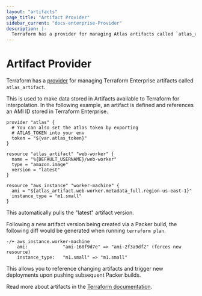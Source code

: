 ```yaml
---
layout: "artifacts"
page_title: "Artifact Provider"
sidebar_current: "docs-enterprise-Provider"
description: |-
  Terraform has a provider for managing Atlas artifacts called `atlas_artifact`.
---
```


# Artifact Provider

Terraform has a [provider](https://terraform.io/docs/providers/index.html) for managing Terraform Enterprise artifacts called `atlas_artifact`.

This is used to make data stored in Artifacts available to
Terraform for interpolation. In the following example, an artifact
is defined and references an AMI ID stored in Terraform Enterprise.

    provider "atlas" {
      # You can also set the atlas token by exporting
      # ATLAS_TOKEN into your env
      token = "${var.atlas_token}"
    }

    resource "atlas_artifact" "web-worker" {
      name = "%{DEFAULT_USERNAME}/web-worker"
      type = "amazon.image"
      version = "latest"
    }

    resource "aws_instance" "worker-machine" {
      ami = "${atlas_artifact.web-worker.metadata_full.region-us-east-1}"
      instance_type = "m1.small"
    }

This automatically pulls the "latest" artifact version.

Following a new artifact version being created via a Packer build, the following
diff would be generated when running `terraform plan`.

    -/+ aws_instance.worker-machine
        ami:             "ami-168f9d7e" => "ami-2f3a9df2" (forces new resource)
        instance_type:   "m1.small" => "m1.small"

This allows you to reference changing artifacts and trigger new deployments
upon pushing subsequent Packer builds.

Read more about artifacts in the [Terraform documentation](https://terraform.io/docs/providers/atlas/r/artifact.html).
